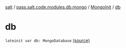 [salt](../../index.md) / [pass.salt.code.modules.db.mongo](../index.md) / [MongoInit](index.md) / [db](./db.md)

# db

`lateinit var db: MongoDatabase` [(source)](https://github.com/kurbaniec-tgm/salt/tree/master/code/modules/db/mongo/MongoInit.kt#L32)